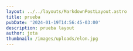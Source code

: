 ```yaml
---
layout: ../../layouts/MarkdownPostLayout.astro
title: prueba
pubDate: '2024-01-19T14:56:45-03:00'
description: prueba layout
author: jota
thumbnail: /images/uploads/elon.jpg
---
```


